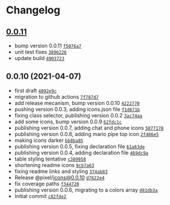 # Changelog

## [0.0.11](https://github.com/cadgerfeast/pixel-icons/compare/0.0.10...0.0.11)

- bump version 0.0.11 [`f5076a7`](https://github.com/cadgerfeast/pixel-icons/commit/f5076a758d316ac1db9dd2ae4ca004f0a5fae562)
- unit test fixes [`3896226`](https://github.com/cadgerfeast/pixel-icons/commit/3896226680c4571926449bc47d2b75e89bc3c9e0)
- update build [`4903723`](https://github.com/cadgerfeast/pixel-icons/commit/49037234a08ccd01f7186a1df593e9455937faac)

## 0.0.10 (2021-04-07)

- first draft [`4892e9c`](https://github.com/cadgerfeast/pixel-icons/commit/4892e9c34d33e3fb0d27ebafed8104eca4ea9694)
- migration to github actions [`7f787d7`](https://github.com/cadgerfeast/pixel-icons/commit/7f787d751005096ea205bbdeeeb1953c20bdf8bf)
- add release mecanism, bump version 0.0.10 [`4222770`](https://github.com/cadgerfeast/pixel-icons/commit/42227704548ac7117f053c7220c114d0ba08d7ea)
- pushing version 0.0.3, adding icons.json file [`f1d671b`](https://github.com/cadgerfeast/pixel-icons/commit/f1d671b83bd0635f03e72b55241f8063fa07ddfc)
- fixing class selector, publishing version 0.0.2 [`3ac74aa`](https://github.com/cadgerfeast/pixel-icons/commit/3ac74aa534365858310197c8e4c8990a06158194)
- add some icons, bump version 0.0.9 [`62fdc1c`](https://github.com/cadgerfeast/pixel-icons/commit/62fdc1c0283684634aa41ed22a4a3c41ff0e06fd)
- publishing version 0.0.7, adding chat and phone icons [`5077178`](https://github.com/cadgerfeast/pixel-icons/commit/5077178fc619862d46658ebbdb3c232fe6265b6e)
- publishing version 0.0.8, adding mario pipe top icon [`2f486e5`](https://github.com/cadgerfeast/pixel-icons/commit/2f486e550ae96879f9ea37e4f107c6558d211140)
- making icons darker [`bb8ba85`](https://github.com/cadgerfeast/pixel-icons/commit/bb8ba852cc29bc278c51b57a604a79b82b45ba6a)
- publishing version 0.0.5, fixing declaration file [`61a63de`](https://github.com/cadgerfeast/pixel-icons/commit/61a63de81227e43b700581311167ee6571d82c7d)
- publishing version 0.0.4, adding declaration file [`469dc9a`](https://github.com/cadgerfeast/pixel-icons/commit/469dc9a26a52664b857d9752cd795637be8de6df)
- table styling tentative [`c389958`](https://github.com/cadgerfeast/pixel-icons/commit/c389958d5d0271aeb7e3886c129ee83bd35a1964)
- shortening readme icons [`9cb7a63`](https://github.com/cadgerfeast/pixel-icons/commit/9cb7a639f4918431caab577f5524182c7dc56811)
- fixing readme links and styling [`374ab83`](https://github.com/cadgerfeast/pixel-icons/commit/374ab838261b681a7aaef59739ed2c026e4dab5e)
- Release @pixel/icons@0.0.10 [`d7622e4`](https://github.com/cadgerfeast/pixel-icons/commit/d7622e49da81ca09bda09fee300e5cfd63e7590c)
- fix coverage paths [`f344720`](https://github.com/cadgerfeast/pixel-icons/commit/f344720e1e7a31764af76962cbc602a4b2d1fe49)
- publishing version 0.0.6, migrating to a colors array [`d81db3a`](https://github.com/cadgerfeast/pixel-icons/commit/d81db3a003490b1f8c9820b55179ef2b550a752a)
- Initial commit [`c82fde2`](https://github.com/cadgerfeast/pixel-icons/commit/c82fde212dd1ca2aeb61c46592691c486ed6db4c)
